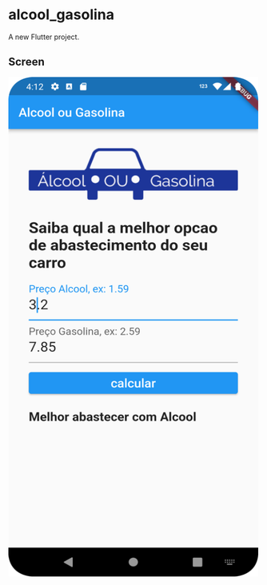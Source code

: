# alcool_gasolina

A new Flutter project.

## Screen

<p> 
<img align="center" width="500" height="1000" src="https://raw.githubusercontent.com/alexander-brandao/AlcoolOuGasolina/main/imagens/print-tela.png"
</p>
